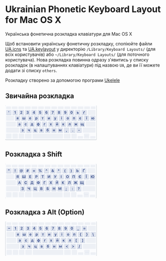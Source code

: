 # Ukrainian Phonetic Keyboard Layout for Mac OS X
Українська фонетична розкладка клавіатури для Mac OS X

Щоб встановити українську фонетичну розкладку, спопіюйте файли [UA.icns](https://github.com/anahorny/ukrainian-phonetic-keyboard-mac/raw/master/UA.bundle/Contents/Resources/UA.icns) та [UA.keylayout](https://github.com/anahorny/ukrainian-phonetic-keyboard-mac/raw/master/UA.bundle/Contents/Resources/UA.keylayout) у директорію `/Library/Keyboard Layouts/` (для всіх користувачів) або `~/Library/Keyboard Layouts/` (для поточного користувача). Нова розкладка повинна одразу з'явитись у списку розкладок (в налаштуваннях клавіатури) під назвою `UA`, де ви її можете додати зі списку `others`.

Розкладку створено за допомогою програми [Ukelele](http://scripts.sil.org/cms/scripts/page.php?site_id=nrsi&id=ukelele)

## Звичайна розкладка
![](https://github.com/anahorny/ukrainian-phonetic-keyboard-mac/raw/master/screenshots/ua-layout-normal.png)

## Розкладка з Shift
![](https://github.com/anahorny/ukrainian-phonetic-keyboard-mac/raw/master/screenshots/ua-layout-shift.png)

## Розкладка з Alt (Option)
![](https://github.com/anahorny/ukrainian-phonetic-keyboard-mac/raw/master/screenshots/ua-layout-alt.png)
